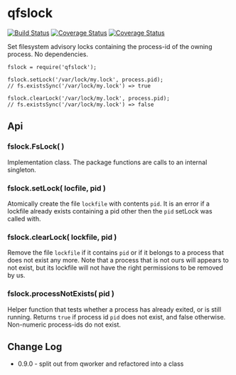 qfslock
=======
[![Build Status](https://api.travis-ci.org/andrasq/node-fslock.svg?branch=master)](https://travis-ci.org/andrasq/node-fslock?branch=master)
[![Coverage Status](https://codecov.io/github/andrasq/node-fslock/coverage.svg?branch=master)](https://codecov.io/github/andrasq/node-fslock?branch=master)
[![Coverage Status](https://coveralls.io/repos/github/andrasq/node-fslock/badge.svg?branch=master)](https://coveralls.io/github/andrasq/node-fslock?branch=master)


Set filesystem advisory locks containing the process-id of the owning process.
No dependencies.

    fslock = require('qfslock');

    fslock.setLock('/var/lock/my.lock', process.pid);
    // fs.existsSync('/var/lock/my.lock') => true
    
    fslock.clearLock('/var/lock/my.lock', process.pid);
    // fs.existsSync('/var/lock/my.lock') => false


Api
---

### fslock.FsLock( )

Implementation class.  The package functions are calls to an internal singleton.

### fslock.setLock( locfile, pid )

Atomically create the file `lockfile` with contents `pid`.  It is an error if a
lockfile already exists containing a pid other then the `pid` setLock was called with.

### fslock.clearLock( lockfile, pid )

Remove the file `lockfile` if it contains `pid` or if it belongs to a process that
does not exist any more.  Note that a process that is not ours will appears to not
exist, but its lockfile will not have the right permissions to be removed by us.

### fslock.processNotExists( pid )

Helper function that tests whether a process has already exited, or is still
running.  Returns `true` if process id `pid` does not exist, and false otherwise.
Non-numeric process-ids do not exist.


Change Log
----------

- 0.9.0 - split out from qworker and refactored into a class
